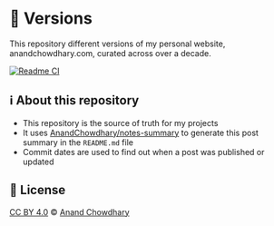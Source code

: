# 🔖 Versions

This repository different versions of my personal website, anandchowdhary.com, curated across over a decade.

[![Readme CI](https://github.com/AnandChowdhary/versions/actions/workflows/api.yml/badge.svg)](https://github.com/AnandChowdhary/versions/actions/workflows/api.yml)

<!--notes--><!--/notes-->

## ℹ️ About this repository

- This repository is the source of truth for my projects
- It uses [AnandChowdhary/notes-summary](https://github.com/AnandChowdhary/notes-summary) to generate this post summary in the `README.md` file
- Commit dates are used to find out when a post was published or updated

## 📄 License

[CC BY 4.0](./LICENSE) © [Anand Chowdhary](https://anandchowdhary.com)
